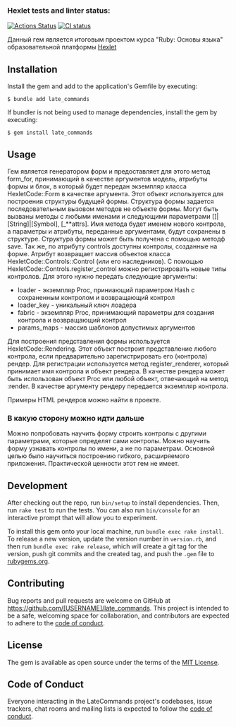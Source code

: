 ### Hexlet tests and linter status:
[![Actions Status](https://github.com/mike090/rails-project-lvl1/workflows/hexlet-check/badge.svg)](https://github.com/mike090/rails-project-lvl1/actions)
[![CI status](https://github.com/mike090/rails-project-lvl1/actions/workflows/main.yml/badge.svg)](https://github.com/mike090/rails-project-lvl1/actions)

Данный гем является итоговым проектом курса "Ruby: Основы языка" образовательной платформы [Hexlet](https://hexlet.io)

## Installation

Install the gem and add to the application's Gemfile by executing:

    $ bundle add late_commands

If bundler is not being used to manage dependencies, install the gem by executing:

    $ gem install late_commands

## Usage

Гем является генератором форм и предоставляет для этого метод form_for, принимающий в качестве аргументов модель, атрибуты формы и блок, в который будет передан экземпляр класса HexletCode::Form в качестве аргумента. Этот объект используется для построения структуры будущей формы. Структура формы задается последовательным вызовом методов не объекте формы. Могут быть вызваны методы с любыми именами и следующими параметрами []|[String]|[Symbol], [_**attrs]. Имя метода будет именем нового контрола, а параметры и атрибуты, переданные аргументами, будут сохранены в структуре. Структура формы может быть получена с помощью методф save. Так же, по атрибуту controls доступны контролы, созданные на форме. Атрибут возвращает массив объектов класса HexletCode::Controls::Control (или его наследников). С помощью HexletCode::Controls.register_control можно регистрировать новые типы контролов. Для этого нужно передать следующие аргументы:
* loader - экземпляр Proc, приниающий параметром Hash с сохраненным контролом и возвращающий контрол
* loader_key - уникальный ключ лоадера
* fabric - экземпляр Proc, принимающий параметры для создания контрола и возвращающий контрол
* params_maps - массив шаблонов допустимых аргументов

Для построения представления формы используется HexletCode::Rendering. Этот объект построит представление любого контрола, если предварительно зарегистрировать его (контрола) рендер. Для регистрации используется метод register_renderer, который принимает имя контрола и объект рендера. В качестве рендера может быть использован объект Proc или любой объект, отвечающий на метод :render. В качестве аргументу рендеру передается экземпляр контрола.

Примеры HTML рендеров можно найти в проекте.

### В какую сторону можно идти дальше

Можно попробовать научить форму строить контролы с другими параметрами, которые определят сами контролы. Можно научить форму узнавать контролы по имени, а не по параметрам.
Основной целью было научиться построению гибкого, расширяемого приложения.
Практической ценности этот гем не имеет.

## Development

After checking out the repo, run `bin/setup` to install dependencies. Then, run `rake test` to run the tests. You can also run `bin/console` for an interactive prompt that will allow you to experiment.

To install this gem onto your local machine, run `bundle exec rake install`. To release a new version, update the version number in `version.rb`, and then run `bundle exec rake release`, which will create a git tag for the version, push git commits and the created tag, and push the `.gem` file to [rubygems.org](https://rubygems.org).

## Contributing

Bug reports and pull requests are welcome on GitHub at https://github.com/[USERNAME]/late_commands. This project is intended to be a safe, welcoming space for collaboration, and contributors are expected to adhere to the [code of conduct](https://github.com/[USERNAME]/late_commands/blob/master/CODE_OF_CONDUCT.md).

## License

The gem is available as open source under the terms of the [MIT License](https://opensource.org/licenses/MIT).

## Code of Conduct

Everyone interacting in the LateCommands project's codebases, issue trackers, chat rooms and mailing lists is expected to follow the [code of conduct](https://github.com/[USERNAME]/late_commands/blob/master/CODE_OF_CONDUCT.md).